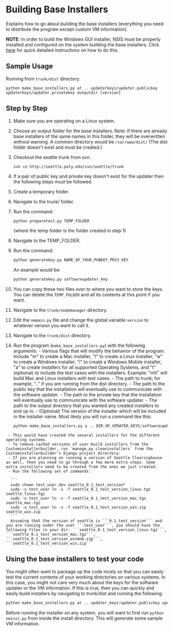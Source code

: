 # Building Base Installers

Explains how to go about building the base installers (everything you need to distribute the program except custom VM information).

__NOTE:__ In order to build the Windows GUI installer, NSIS must be properly installed and configured on the system building the base installers. Click [here](https://github.com/SeattleTestbed/docs/blob/master/Operating/NsisSystemSetup.wiki) for quick detailed instructions on how to do this.

## Sample Usage
Running from `trunk/dist` directory: 

```
python make_base_installers.py at .. updaterkeys/updater.publickey updaterkeys/updater.privatekey outputdir [version]
```

## Step by Step
 1. Make sure you are operating on a Linux system.
 1. Choose an output folder for the base installers. Note: If there are already base installers of the same names in this folder, they will be overwritten without warning. A common directory would be `/var/www/dist/` (The dist folder doesn't exist and must be created.)
 1. Checkout the seattle trunk from svn.

    ```
    svn co http://seattle.poly.edu/svn/seattle/trunk
    ```
 1. If a pair of public key and private key doesn't exist for the updater then the following steps must be followed.
   1. Create a temporary folder.
   1. Navigate to the trunk/ folder.
   1. Run the command:

      ```python
      python preparetest.py TEMP_FOLDER
      ```
      (where the temp folder is the folder created in step 1)
   1. Navigate to the TEMP_FOLDER.
   1. Run the command:
    
      ```python
      python generatekey.py NAME_OF_YOUR_PUBKEY_PRIV_KEY
      ```
      An example would be:

      ```python
      python generatekey.py softwareupdater_key
      ```
   1. You can copy these two files over to where you want to store the keys. You can delete the `TEMP_FOLDER` and all its contents at this point if you want.
   1. Navigate to the `trunk/nodemanager` directory.
   1. Edit the `nmmain.py` file and change the global variable `version` to whatever version you want to call it.
   1. Navigate to the `trunk/dist` directory.
   1. Run the program (`make_base_installers.py`) with the following arguments:
     - Various flags that will modify the behavior of the program. Include "m" to create a Mac installer, "l" to create a Linux installer, "w" to create a Windows installer, "i" to create a Windows Mobile installer, "a" to create installers for all supported Operating Systems, and "t" (optional) to include the test cases with the installers. Example: "mlt" will build Mac and Linux installers with test cases.
     - The path to trunk; for example, ".." if you are running from the dist directory.
     - The path to the public key that the installation will eventually use to communicate with the software updater.
     - The path to the private key that the installation will eventually use to communicate with the software updater.
     - The path to the output directory that you wanted any created installers to end up in.
     - (Optional) The version of the installer which will be included in the installer name.
      Most likely you will run a command like this:
      
        ```python
        python make_base_installers.py a .. DIR_OF_UPDATER_KEYS/softwareupdater_key.publickey DIR_OF_UPDATER_KEYS/softwareupdater_key.privatekey output/dir [current_version_of_seattle]
        ```
     - This would have created the several installers for the different operating systems.
     - To remove cached versions of user-build installers from the Custominstallerbuilder, run `manage.py cleaninstallers` from the Custominstallerbuilder's Django project directory.
     - If you are planning on running a version of Seattle Clearinghouse as well, then you need to go through a few more extra steps. Some extra installers need to be created from the ones we just created.
     - Run the following set of commands:
      
      ```
      sudo chown test_user.dev seattle_0.1_test_version*
      sudo -u test_user ln -s -f seattle_0.1_test_version_linux.tgz seattle_linux.tgz
      sudo -u test_user ln -s -f seattle_0.1_test_version_mac.tgz seattle_mac.tgz
      sudo -u test_user ln -s -f seattle_0.1_test_version_win.zip seattle_win.zip
      ```
      Assuming that the version of seattle is ```0.1_test_version``` and you are running under the user ```test_user```, you should have the following files in your dir: ```seattle_0.1_test_version_linux.tgz```, ```seattle_0.1_test_version_mac.tgz```, ```seattle_0.1_test_version_winmob.zip```, ```seattle_0.1_test_version_win.zip```


## Using the base installers to test your code
You might often want to package up the code nicely so that you can easily test the current contents of your working directories on various systems. In this case, you might not care very much about the keys for the software updater or the VM information. If this is true, then you can quickly and easily build installers by navigating to trunk/dist and running the following: 

```python
python make_base_installers.py at .. updater_keys/updater.publickey updater_keys/updater.privatekey output/dir
```

Before running the installer on any system, you will want to first run ```python nminit.py``` from inside the install directory. This will generate some sample VM information.